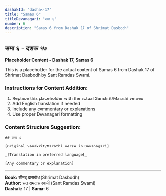 ```yaml
---
dashakId: "dashak-17"
title: "Samas 6"
titleDevanagari: "समा ६"
number: 6
description: "Samas 6 from Dashak 17 of Shrimat Dasbodh"
---
```


## समा ६ - दशक १७

<!-- TODO: Add the actual Sanskrit/Marathi content here -->

**Placeholder Content - Dashak 17, Samas 6**

This is a placeholder for the actual content of Samas 6 from Dashak 17 of Shrimat Dasbodh by Sant Ramdas Swami.

### Instructions for Content Addition:
1. Replace this placeholder with the actual Sanskrit/Marathi verses
2. Add English translation if needed
3. Include any commentary or explanations
4. Use proper Devanagari formatting

### Content Structure Suggestion:
```
## समा ६

[Original Sanskrit/Marathi verse in Devanagari]

_[Translation in preferred language]_

[Any commentary or explanation]
```

---
**Book:** श्रीमद् दासबोध (Shrimat Dasbodh)  
**Author:** संत रामदास स्वामी (Sant Ramdas Swami)  
**Dashak:** 17 | **Sama:** 6

